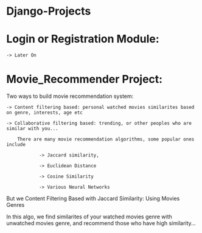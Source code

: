 # Django-Projects


# Login or Registration Module:

	-> Later On







# Movie_Recommender Project:

Two ways to build movie recommendation system:

	-> Content filtering based: personal watched movies similarites based on genre, interests, age etc
        
	-> Collaborative filtering based: trending, or other peoples who are similar with you...
	
        There are many movie recommendation algorithms, some popular ones include 
	
                -> Jaccard similarity, 
	
                -> Euclidean Distance
	
                -> Cosine Similarity
	
                -> Various Neural Networks

But we Content Filtering Based with Jaccard Similarity: Using Movies Genres

In this algo, we find similarites of your watched movies genre with unwatched movies genre, and recommend those who have high similarity...
